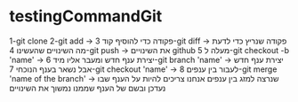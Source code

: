 # testingCommandGit
1-git clone
2-git add -> פקודה כדי להוסיף קוד
3-git diff -> פקודה שנריץ כדי לדעת מה השינויים שהעשינו
4-git push -> את השינויים github מעלה ל
5-git checkout -b 'name' -> יצירת ענף חדש ומעבר אליו מיד
6-git branch 'name' -> יצירת ענף חדש אבל נשאר בענף הנוכחי
7-git checkout 'name' -> לעבור בין ענפים
8-git merge 'name of the branch' -> שנרצה למזג בין ענפים
אנחנו צריכים להיות על הענף שבו נעדכן ובשם של הענף שממנו נמשוך את השינויים
